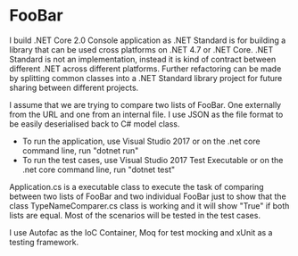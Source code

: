 # FooBar

I build .NET Core 2.0 Console application as .NET Standard is for building a library that can be used cross platforms on .NET 4.7 or .NET Core. .NET Standard is not an implementation, instead it is kind of contract between different .NET across different platforms. Further refactoring can be made by splitting common classes into a .NET Standard library project for future sharing between different projects.

I assume that we are trying to compare two lists of FooBar. One externally from the URL and one from an internal file. I use JSON as the file format to be easily deserialised back to C# model class.

- To run the application, use Visual Studio 2017 or on the .net core command line, run "dotnet run"
- To run the test cases, use Visual Studio 2017 Test Executable or on the .net core command line, run "dotnet test"

Application.cs is a executable class to execute the task of comparing between two lists of FooBar and two individual FooBar just to show that the class TypeNameComparer.cs class is working and it will show "True" if both lists are equal. Most of the scenarios will be tested in the test cases.

I use Autofac as the IoC Container, Moq for test mocking and xUnit as a testing framework.
